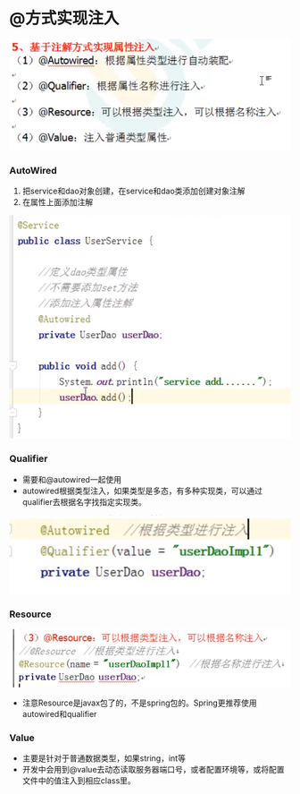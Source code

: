 # @方式实现注入

![](.gitbook/assets/image%20%2830%29.png)

### AutoWired

1. 把service和dao对象创建，在service和dao类添加创建对象注解
2. 在属性上面添加注解

![](.gitbook/assets/image%20%2836%29.png)

### Qualifier

* 需要和@autowired一起使用
* autowired根据类型注入，如果类型是多态，有多种实现类，可以通过qualifier去根据名字找指定实现类。

![](.gitbook/assets/image%20%2835%29.png)

### Resource

![](.gitbook/assets/image%20%2826%29.png)

* 注意Resource是javax包了的，不是spring包的。Spring更推荐使用autowired和qualifier

### Value

* 主要是针对于普通数据类型，如果string，int等
* 开发中会用到@value去动态读取服务器端口号，或者配置环境等，或将配置文件中的值注入到相应class里。

